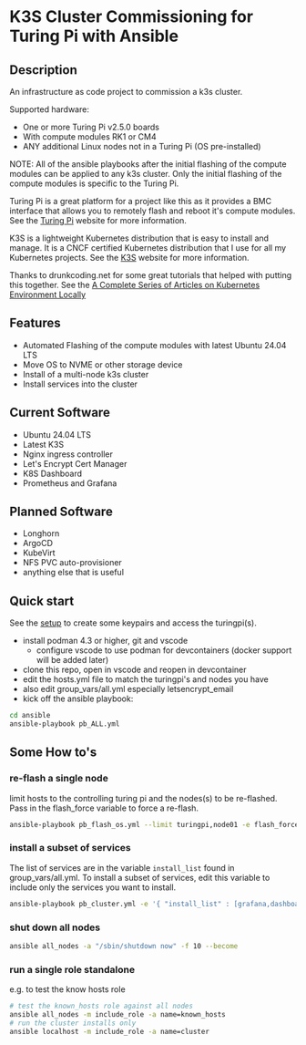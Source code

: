 # K3S Cluster Commissioning for Turing Pi with Ansible

## Description

An infrastructure as code project to commission a k3s cluster.

Supported hardware:
- One or more Turing Pi v2.5.0 boards
- With compute modules RK1 or CM4
- ANY additional Linux nodes not in a Turing Pi (OS pre-installed)

NOTE: All of the ansible playbooks after the initial flashing of the compute modules can be applied to any k3s cluster. Only the initial flashing of the compute modules is specific to the Turing Pi.

Turing Pi is a great platform for a project like this as it provides a BMC interface that allows you to remotely flash and reboot it's compute modules. See the [Turing Pi](https://turingpi.com/) website for more information.

K3S is a lightweight Kubernetes distribution that is easy to install and manage. It is a CNCF certified Kubernetes distribution that I use for all my Kubernetes projects. See the [K3S](https://k3s.io/) website for more information.

Thanks to drunkcoding.net for some great tutorials that helped with putting this together. See the [A Complete Series of Articles on Kubernetes Environment Locally](https://drunkcoding.net/posts/ks-00-series-k8s-setup-local-env-pi-cluster/)

## Features

- Automated Flashing of the compute modules with latest Ubuntu 24.04 LTS
- Move OS to NVME or other storage device
- Install of a multi-node k3s cluster
- Install services into the cluster

## Current Software

- Ubuntu 24.04 LTS
- Latest K3S
- Nginx ingress controller
- Let's Encrypt Cert Manager
- K8S Dashboard
- Prometheus and Grafana

## Planned Software

- Longhorn
- ArgoCD
- KubeVirt
- NFS PVC auto-provisioner
- anything else that is useful

## Quick start

See the [setup](docs/setup.md) to create some keypairs and access the turingpi(s).

- install podman 4.3 or higher, git and vscode
  - configure vscode to use podman for devcontainers (docker support will be added later)
- clone this repo, open in vscode and reopen in devcontainer
- edit the hosts.yml file to match the turingpi's and nodes you have
- also edit group_vars/all.yml especially letsencrypt_email
- kick off the ansible playbook:

```bash
cd ansible
ansible-playbook pb_ALL.yml
```

## Some How to's

### re-flash a single node

limit hosts to the controlling turing pi and the nodes(s) to be re-flashed. Pass in the flash_force variable to force a re-flash.

```bash
ansible-playbook pb_flash_os.yml --limit turingpi,node01 -e flash_force=true
```

### install a subset of services

The list of services are in the variable `install_list` found in group_vars/all.yml. To install a subset of services, edit this variable to include only the services you want to install.

```bash
ansible-playbook pb_cluster.yml -e '{ "install_list" : [grafana,dashboard] }'
```

### shut down all nodes

```bash
ansible all_nodes -a "/sbin/shutdown now" -f 10 --become
```

### run a single role standalone

e.g. to test the know hosts role

```bash
# test the known_hosts role against all nodes
ansible all_nodes -m include_role -a name=known_hosts
# run the cluster installs only
ansible localhost -m include_role -a name=cluster
```

